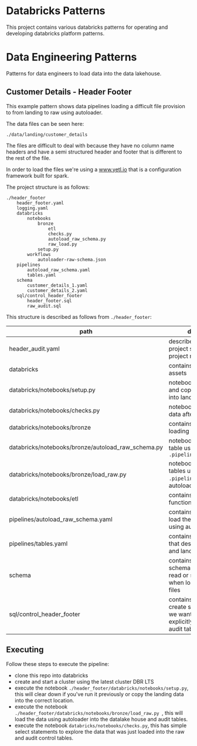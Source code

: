 # Databricks Patterns

This project contains various databricks patterns for operating and developing databricks platform patterns.

# Data Engineering Patterns

Patterns for data engineers to load data into the data lakehouse.

## Customer Details - Header Footer

This example pattern shows data pipelines loading a difficult file provision to from landing to raw using autoloader.

The data files can be seen here:

```
./data/landing/customer_details
```

The files are difficult to deal with because they have no column name headers and have a semi structured header and footer that is different to the rest of the file.

In order to load the files we're using a www.yetl.io that is a configuration framework built for spark.

The project structure is as follows:

```
./header_footer
    header_footer.yaml
    logging.yaml
    databricks
        notebooks
            bronze
                etl
                checks.py
                autoload_raw_schema.py
                raw_load.py
            setup.py
        workflows
            autoloader-raw-schema.json
    pipelines
        autoload_raw_schema.yaml
        tables.yaml
    schema
        customer_details_1.yaml
        customer_details_2.yaml
    sql/control_header_footer
        header_footer.sql
        raw_audit.sql
```

This structure is described as follows from `./header_footer`:

| path | description |
|-|-|
|header_audit.yaml                                   | describes to yetl the project structure and project name |
|databricks                                          | contains all databricks assets |
|databricks/notebooks/setup.py                       | notebook to clear down and copy the demo data into landing |
|databricks/notebooks/checks.py                      | notebook to explore the data after loading |
|databricks/notebooks/bronze                         | contains notebooks for loading bronze or raw |
|databricks/notebooks/bronze/autoload_raw_schema.py  | notebook to load a raw table using the config in `.pipelines`|
|databricks/notebooks/bronze/load_raw.py             | notebook to load all raw tables using the config in `.pipelines`, calls autoload_raw_schema.py|
|databricks/notebooks/etl                            | contains reusable python functions to load tables |
|pipelines/autoload_raw_schema.yaml                  | contains configuration to load the datalake house using autoloader |
|pipelines/tables.yaml                               | contains configuration that describes the tables and landing files to load |
|schema                                              | contains the spark schema for schema on read or schema hinting when loading the landing files |
|sql/control_header_footer                           | contains SQL table create scripts for tables we want to declare explicitly, in this case the audit tables we'll create |

## Executing

Follow these steps to execute the pipeline:

- clone this repo into databricks
- create and start a cluster using the latest cluster DBR LTS
- execute the notebook `./header_footer/databricks/notebooks/setup.py`, this will clear down if you've run it previously or copy the landing data into the correct location.
- execute the notebook `./header_footer/databricks/notebooks/bronze/load_raw.py `, this will load the data using autoloader into the datalake house and audit tables.
- execute the notebook `databricks/notebooks/checks.py`, this has simple select statements to explore the data that was just loaded into the raw and audit control tables.


